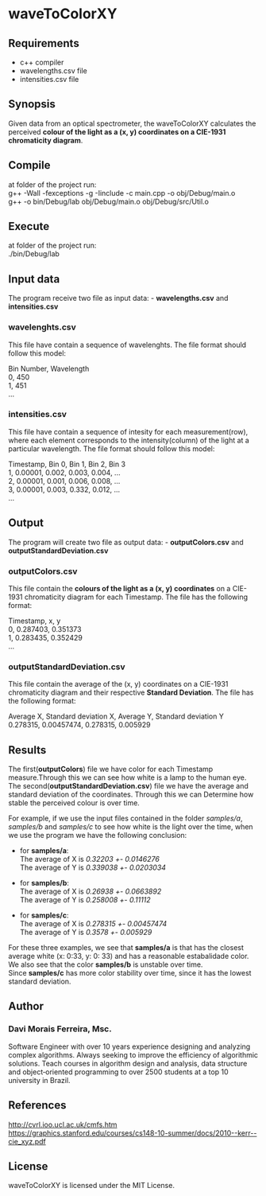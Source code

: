 # waveToColorXY
## Requirements
* c++ compiler
* wavelengths.csv file
* intensities.csv file

## Synopsis

Given data from an optical spectrometer, the waveToColorXY calculates the perceived **colour of the light as a (x, y) coordinates on a CIE-1931 chromaticity diagram**.

## Compile
at folder of the project run: </br>
g++ -Wall -fexceptions -g -Iinclude -c main.cpp -o obj/Debug/main.o </br>
g++  -o bin/Debug/lab obj/Debug/main.o obj/Debug/src/Util.o </br>

## Execute
at folder of the project run: </br>
./bin/Debug/lab </br>

## Input data

The program receive two file as input data: - **wavelengths.csv** and **intensities.csv**
###  wavelenghts.csv
This file have contain a sequence of wavelenghts. The file format should follow this model:

Bin Number, Wavelength</br>
0, 450</br>
1, 451</br>
...</br>

###  intensities.csv
This file have contain a sequence of intesity for each measurement(row), where each element corresponds to the intensity(column) of the light at a particular
wavelength. The file format should follow this model:

Timestamp, Bin 0, Bin 1, Bin 2, Bin 3</br>
1, 0.00001, 0.002, 0.003, 0.004, ...</br>
2, 0.00001, 0.001, 0.006, 0.008, ...</br>
3, 0.00001, 0.003, 0.332, 0.012, ...</br>
...


## Output

The program will create two file as output data: - **outputColors.csv** and **outputStandardDeviation.csv**

### outputColors.csv
This file contain the **colours of the light as a (x, y) coordinates** on a CIE-1931 chromaticity diagram for each Timestamp.
The file has the following format:

Timestamp,	x,	y</br>
0,	0.287403,	0.351373</br>
1,	0.283435,	0.352429</br>
...</br>

### outputStandardDeviation.csv
This file contain the average of the (x, y) coordinates on a CIE-1931 chromaticity diagram and their respective **Standard Deviation**.
The file has the following format:

Average X,	Standard deviation X,	Average Y,	Standard deviation Y</br>
0.278315,	0.00457474,	0.278315,	0.005929</br>



## Results

The first(**outputColors**) file we have color for each Timestamp measure.Through this we can see how white is a lamp to the human eye. </br>
The second(**outputStandardDeviation.csv**) file we have the average and standard deviation of the coordinates. Through this we can Determine how stable the perceived colour is over time. </br>

For example, if we use the input files contained in the folder *samples/a*, *samples/b* and *samples/c* to see how white is the light over the time, when we use the program we have the following conclusion:</br>
* for **samples/a**:</br>
The average of X is *0.32203 +- 0.0146276*</br>
The average of Y is *0.339038	+- 0.0203034*</br>

* for **samples/b**:</br>
The average of X is *0.26938 +-	0.0663892*</br>
The average of Y is *0.258008	+- 0.11112*</br>	

* for **samples/c**:</br>
The average of X is *0.278315	+- 0.00457474*</br>
The average of Y is *0.3578	+- 0.005929*</br>

For these three examples, we see that **samples/a** is that has the closest average white (x: 0:33, y: 0: 33) and has a reasonable estabalidade color.</br>
We also see that the color **samples/b** is unstable over time.</br>
Since **samples/c** has more color stability over time, since it has the lowest standard deviation.</br>

## Author

### Davi Morais Ferreira, Msc.
Software Engineer with over 10 years experience designing and analyzing complex algorithms. Always 
seeking to improve the efficiency of algorithmic solutions. Teach courses in algorithm design and 
analysis, data structure and object‐oriented programming to over 2500 students at a top 10 
university in Brazil. 

## References
<a>http://cvrl.ioo.ucl.ac.uk/cmfs.htm</a>
<a>https://graphics.stanford.edu/courses/cs148-10-summer/docs/2010--kerr--cie_xyz.pdf</a>


## License

waveToColorXY is licensed under the MIT License.

